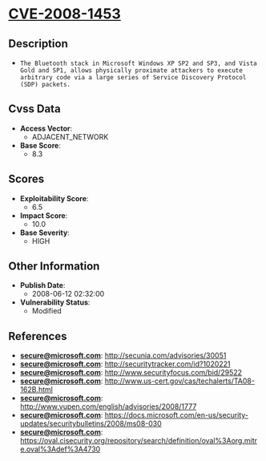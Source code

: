 
# [CVE-2008-1453](https://cve.mitre.org/cgi-bin/cvename.cgi?name=CVE-2008-1453)

## Description

- `The Bluetooth stack in Microsoft Windows XP SP2 and SP3, and Vista Gold and SP1, allows physically proximate attackers to execute arbitrary code via a large series of Service Discovery Protocol (SDP) packets.`

## Cvss Data

- **Access Vector**:
  - ADJACENT_NETWORK
- **Base Score**:
  - 8.3

## Scores

- **Exploitability Score**:
  - 6.5
- **Impact Score**:
  - 10.0
- **Base Severity**:
  - HIGH

## Other Information

- **Publish Date**:
  - 2008-06-12 02:32:00
- **Vulnerability Status**:
  - Modified

## References

- **secure@microsoft.com**: http://secunia.com/advisories/30051
- **secure@microsoft.com**: http://securitytracker.com/id?1020221
- **secure@microsoft.com**: http://www.securityfocus.com/bid/29522
- **secure@microsoft.com**: http://www.us-cert.gov/cas/techalerts/TA08-162B.html
- **secure@microsoft.com**: http://www.vupen.com/english/advisories/2008/1777
- **secure@microsoft.com**: https://docs.microsoft.com/en-us/security-updates/securitybulletins/2008/ms08-030
- **secure@microsoft.com**: https://oval.cisecurity.org/repository/search/definition/oval%3Aorg.mitre.oval%3Adef%3A4730
